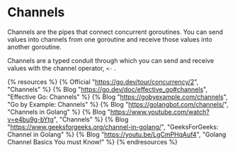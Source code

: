 # Channels

Channels are the pipes that connect concurrent goroutines. You can send values into channels from one goroutine and receive those values into another goroutine.

Channels are a typed conduit through which you can send and receive values with the channel operator, `<-` .

{% resources %}
  {% Official "https://go.dev/tour/concurrency/2", "Channels" %}
  {% Blog "https://go.dev/doc/effective_go#channels", "Effective Go: Channels" %}
  {% Blog "https://gobyexample.com/channels", "Go by Example: Channels" %}
  {% Blog "https://golangbot.com/channels/", "Channels in Golang" %}
  {% Blog "https://www.youtube.com/watch?v=e4bu9g-bYtg", "Channels" %}
  {% Blog "https://www.geeksforgeeks.org/channel-in-golang/", "GeeksForGeeks: Channel in Golang" %}
  {% Blog "https://youtu.be/LgCmPHqAuf4", "Golang Channel Basics You must Know!" %}
{% endresources %}
